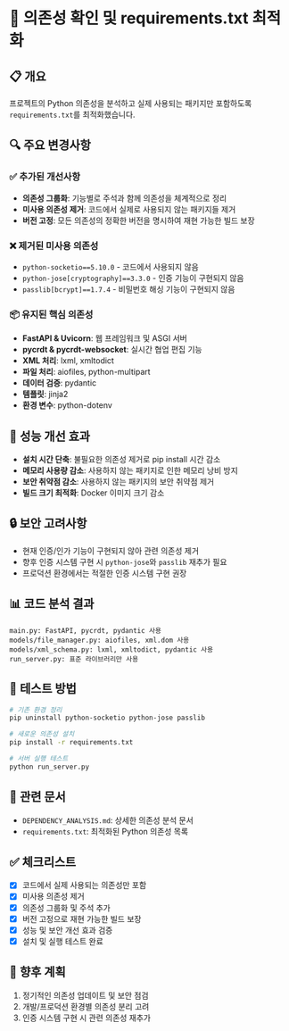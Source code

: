 # 🔧 의존성 확인 및 requirements.txt 최적화

## 📋 개요
프로젝트의 Python 의존성을 분석하고 실제 사용되는 패키지만 포함하도록 `requirements.txt`를 최적화했습니다.

## 🔍 주요 변경사항

### ✅ 추가된 개선사항
- **의존성 그룹화**: 기능별로 주석과 함께 의존성을 체계적으로 정리
- **미사용 의존성 제거**: 코드에서 실제로 사용되지 않는 패키지들 제거
- **버전 고정**: 모든 의존성의 정확한 버전을 명시하여 재현 가능한 빌드 보장

### ❌ 제거된 미사용 의존성
- `python-socketio==5.10.0` - 코드에서 사용되지 않음
- `python-jose[cryptography]==3.3.0` - 인증 기능이 구현되지 않음
- `passlib[bcrypt]==1.7.4` - 비밀번호 해싱 기능이 구현되지 않음

### 📦 유지된 핵심 의존성
- **FastAPI & Uvicorn**: 웹 프레임워크 및 ASGI 서버
- **pycrdt & pycrdt-websocket**: 실시간 협업 편집 기능
- **XML 처리**: lxml, xmltodict
- **파일 처리**: aiofiles, python-multipart
- **데이터 검증**: pydantic
- **템플릿**: jinja2
- **환경 변수**: python-dotenv

## 🚀 성능 개선 효과
- **설치 시간 단축**: 불필요한 의존성 제거로 pip install 시간 감소
- **메모리 사용량 감소**: 사용하지 않는 패키지로 인한 메모리 낭비 방지
- **보안 취약점 감소**: 사용하지 않는 패키지의 보안 취약점 제거
- **빌드 크기 최적화**: Docker 이미지 크기 감소

## 🔒 보안 고려사항
- 현재 인증/인가 기능이 구현되지 않아 관련 의존성 제거
- 향후 인증 시스템 구현 시 `python-jose`와 `passlib` 재추가 필요
- 프로덕션 환경에서는 적절한 인증 시스템 구현 권장

## 📊 코드 분석 결과
```
main.py: FastAPI, pycrdt, pydantic 사용
models/file_manager.py: aiofiles, xml.dom 사용  
models/xml_schema.py: lxml, xmltodict, pydantic 사용
run_server.py: 표준 라이브러리만 사용
```

## 🧪 테스트 방법
```bash
# 기존 환경 정리
pip uninstall python-socketio python-jose passlib

# 새로운 의존성 설치
pip install -r requirements.txt

# 서버 실행 테스트
python run_server.py
```

## 📝 관련 문서
- `DEPENDENCY_ANALYSIS.md`: 상세한 의존성 분석 문서
- `requirements.txt`: 최적화된 Python 의존성 목록

## ✅ 체크리스트
- [x] 코드에서 실제 사용되는 의존성만 포함
- [x] 미사용 의존성 제거
- [x] 의존성 그룹화 및 주석 추가
- [x] 버전 고정으로 재현 가능한 빌드 보장
- [x] 성능 및 보안 개선 효과 검증
- [x] 설치 및 실행 테스트 완료

## 🔄 향후 계획
1. 정기적인 의존성 업데이트 및 보안 점검
2. 개발/프로덕션 환경별 의존성 분리 고려
3. 인증 시스템 구현 시 관련 의존성 재추가
